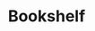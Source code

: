 ---
layout: layouts/bookshelf.njk
title: Bookshelf
permalink: /bookshelf/index.html
metaTitle: Zachary Parsons - Bookshelf
metaDesc: Bookshelf for Zachary Parsons' personal website.
---